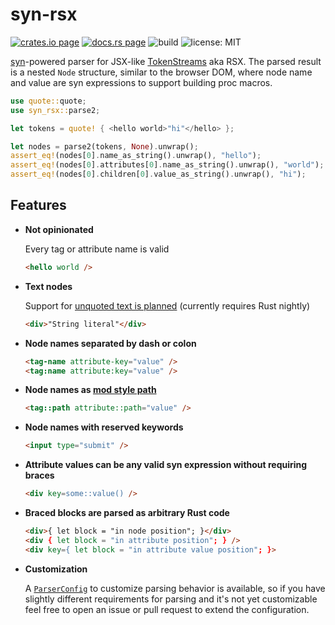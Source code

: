 # syn-rsx

[![crates.io page](https://img.shields.io/crates/v/syn-rsx.svg)](https://crates.io/crates/syn-rsx)
[![docs.rs page](https://docs.rs/syn-rsx/badge.svg)](https://docs.rs/syn-rsx/)
![build](https://github.com/stoically/syn-rsx/workflows/build/badge.svg)
![license: MIT](https://img.shields.io/crates/l/syn-rsx.svg)

[syn](https://github.com/dtolnay/syn)-powered parser for JSX-like [TokenStreams](https://doc.rust-lang.org/proc_macro/struct.TokenStream.html) aka RSX. The parsed result is a nested `Node` structure, similar to the browser DOM, where node name and value are syn expressions to support building proc macros. 

```rust
use quote::quote;
use syn_rsx::parse2;

let tokens = quote! { <hello world>"hi"</hello> };

let nodes = parse2(tokens, None).unwrap();
assert_eq!(nodes[0].name_as_string().unwrap(), "hello");
assert_eq!(nodes[0].attributes[0].name_as_string().unwrap(), "world");
assert_eq!(nodes[0].children[0].value_as_string().unwrap(), "hi");
```

## Features


- **Not opinionated**

  Every tag or attribute name is valid

  ```html
  <hello world />
  ```

- **Text nodes**

  Support for [unquoted text is planned] (currently requires Rust nightly)

  ```html
  <div>"String literal"</div>
  ```

- **Node names separated by dash or colon**

  ```html
  <tag-name attribute-key="value" />
  <tag:name attribute:key="value" />
  ```

- **Node names as [mod style path]**

  ```html
  <tag::path attribute::path="value" />
  ```

- **Node names with reserved keywords**

  ```html
  <input type="submit" />
  ```

- **Attribute values can be any valid syn expression without requiring braces**

  ```html
  <div key=some::value() />
  ```

- **Braced blocks are parsed as arbitrary Rust code**

  ```html
  <div>{ let block = "in node position"; }</div>
  <div { let block = "in attribute position"; } />
  <div key={ let block = "in attribute value position"; }>
  ```

- **Customization**

  A [`ParserConfig`] to customize parsing behavior is available, so if you have
  slightly different requirements for parsing and it's not yet customizable
  feel free to open an issue or pull request to extend the configuration.


[`syn`]: /syn
[`TokenStream`]: https://doc.rust-lang.org/proc_macro/struct.TokenStream.html
[`Node`]: struct.Node.html
[`ParserConfig`]: struct.ParserConfig.html
[mod style path]: https://docs.rs/syn/1.0.40/syn/struct.Path.html#method.parse_mod_style
[unquoted text is planned]: https://github.com/stoically/syn-rsx/issues/2
